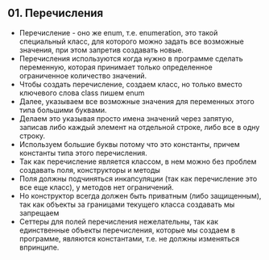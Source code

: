 ## 01. Перечисления
* Перечисление - оно же enum, т.е. enumeration, это такой специальный класс, для которого можно задать все возможные 
значения, при этом запретив создавать новые.
* Перечисления используются когда нужно в программе сделать переменную, которая принимает только определенное ограниченное
количество значений.
* Чтобы создать перечисление, создаем класс, но только вместо ключевого слова class пишем enum
* Далее, указываем все возможные значения для переменных этого типа большими буквами.
* Делаем это указывая просто имена значений через запятую, записав либо каждый элемент на отдельной строке, либо все в
одну строку.
* Используем большие буквы потому что это константы, причем константы типа этого перечисления.
* Так как перечисление является классом, в нем можно без проблем создавать поля, конструкторы и методы
* Поля должны подчиняться инкапсуляции (так как перечисление это все еще класс), у методов нет ограничений.
* Но конструктор всегда должен быть приватным (либо защищенным), так как объекты за границами текущего класса создавать 
мы запрещаем
* Сеттеры для полей перечисления нежелательны, так как единственные объекты перечисления, которые мы создаем в программе,
являются константами, т.е. не должны изменяться впринципе.